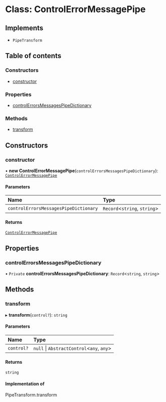 # Class: ControlErrorMessagePipe

## Implements

- `PipeTransform`

## Table of contents

### Constructors

- [constructor](ControlErrorMessagePipe.md#constructor)

### Properties

- [controlErrorsMessagesPipeDictionary](ControlErrorMessagePipe.md#controlerrorsmessagespipedictionary)

### Methods

- [transform](ControlErrorMessagePipe.md#transform)

## Constructors

### constructor

• **new ControlErrorMessagePipe**(`controlErrorsMessagesPipeDictionary`): [`ControlErrorMessagePipe`](ControlErrorMessagePipe.md)

#### Parameters

| Name | Type |
| :------ | :------ |
| `controlErrorsMessagesPipeDictionary` | `Record`\<`string`, `string`\> |

#### Returns

[`ControlErrorMessagePipe`](ControlErrorMessagePipe.md)

## Properties

### controlErrorsMessagesPipeDictionary

• `Private` **controlErrorsMessagesPipeDictionary**: `Record`\<`string`, `string`\>

## Methods

### transform

▸ **transform**(`control?`): `string`

#### Parameters

| Name | Type |
| :------ | :------ |
| `control?` | ``null`` \| `AbstractControl`\<`any`, `any`\> |

#### Returns

`string`

#### Implementation of

PipeTransform.transform
